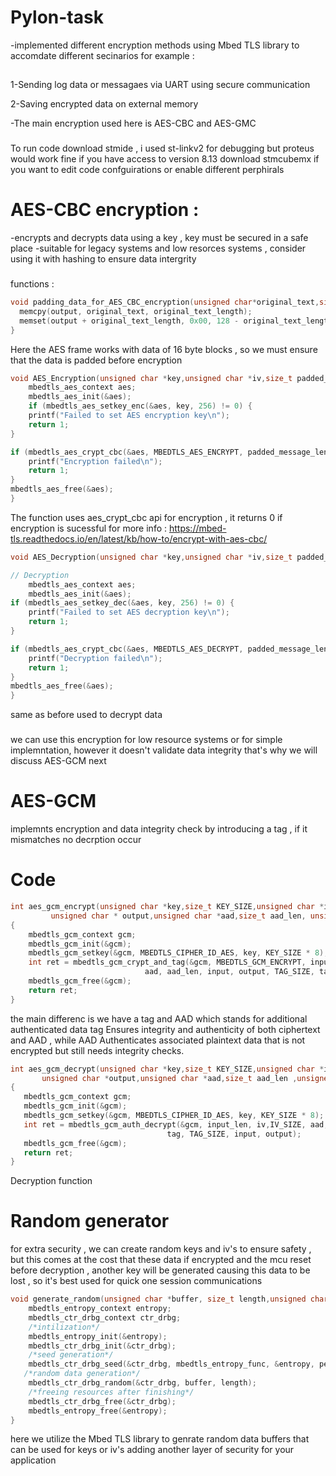 # Pylon-task

-implemented different encryption methods using Mbed TLS library to accomdate different secinarios for example :
##
1-Sending log data or messagaes via UART using secure communication 

2-Saving encrypted data on external memory


-The main encryption used here is AES-CBC and AES-GMC 
###
To run code download stmide , i used st-linkv2 for debugging but proteus would work fine if you have access to version 8.13
download stmcubemx if you want to edit code confguirations or enable different perphirals 
# AES-CBC encryption :
  -encrypts and decrypts data using a key , key must be secured in a safe place
  -suitable for legacy systems and low resorces systems , consider using it with hashing to ensure data intergrity
  ###
  functions :
  ``` C
  void padding_data_for_AES_CBC_encryption(unsigned char*original_text,size_t original_text_length,unsigned char * output){
    memcpy(output, original_text, original_text_length);
    memset(output + original_text_length, 0x00, 128 - original_text_length);  //padding
}
```
Here the AES frame works with data of 16 byte blocks , so we must ensure that the data is padded before encryption 

```C
void AES_Encryption(unsigned char *key,unsigned char *iv,size_t padded_message_len ,  unsigned char * padded_clear_message, unsigned char*padded_encrypted_message){
    mbedtls_aes_context aes;
    mbedtls_aes_init(&aes);
	if (mbedtls_aes_setkey_enc(&aes, key, 256) != 0) {
    printf("Failed to set AES encryption key\n");
    return 1;
}

if (mbedtls_aes_crypt_cbc(&aes, MBEDTLS_AES_ENCRYPT, padded_message_len, iv, padded_clear_message, padded_encrypted_message) != 0) {
    printf("Encryption failed\n");
    return 1;
}
mbedtls_aes_free(&aes);
}
```
The function uses aes_crypt_cbc api for encryption , it returns 0 if encryption is sucessful
for more info : https://mbed-tls.readthedocs.io/en/latest/kb/how-to/encrypt-with-aes-cbc/

```C
void AES_Decryption(unsigned char *key,unsigned char *iv,size_t padded_message_len ,unsigned char * padded_Encrypted_message,unsigned char*padded_decrytped_message){

// Decryption
    mbedtls_aes_context aes;
    mbedtls_aes_init(&aes);
if (mbedtls_aes_setkey_dec(&aes, key, 256) != 0) {
    printf("Failed to set AES decryption key\n");
    return 1;
}

if (mbedtls_aes_crypt_cbc(&aes, MBEDTLS_AES_DECRYPT, padded_message_len, iv, padded_Encrypted_message, padded_decrytped_message) != 0) {
    printf("Decryption failed\n");
    return 1;
}
mbedtls_aes_free(&aes);
}
```
same as before used to decrypt data
###
we can use this encryption for low resource systems or for simple implemntation, however it doesn't validate data integrity that's why we will discuss 
AES-GCM next
####
# AES-GCM
  implemnts encryption and data integrity check by introducing a tag , if it mismatches no decrption occur
# Code 
```C
int aes_gcm_encrypt(unsigned char *key,size_t KEY_SIZE,unsigned char *iv,size_t IV_SIZE,unsigned char * input, size_t input_len,
		 unsigned char * output,unsigned char *aad,size_t aad_len, unsigned char * tag)
{
    mbedtls_gcm_context gcm;
    mbedtls_gcm_init(&gcm);
    mbedtls_gcm_setkey(&gcm, MBEDTLS_CIPHER_ID_AES, key, KEY_SIZE * 8);
    int ret = mbedtls_gcm_crypt_and_tag(&gcm, MBEDTLS_GCM_ENCRYPT, input_len, iv, IV_SIZE,
                              aad, aad_len, input, output, TAG_SIZE, tag);
    mbedtls_gcm_free(&gcm);
    return ret;
}
```
the main differenc is we have a tag and AAD which stands for additional authenticated data 
tag Ensures integrity and authenticity of both ciphertext and AAD , while AAD Authenticates associated plaintext data that is not encrypted but still needs integrity checks.
 ```C
int aes_gcm_decrypt(unsigned char *key,size_t KEY_SIZE,unsigned char *iv,size_t IV_SIZE,unsigned char *input, size_t input_len,
		unsigned char *output,unsigned char *aad,size_t aad_len ,unsigned char *tag)
{
    mbedtls_gcm_context gcm;
    mbedtls_gcm_init(&gcm);
    mbedtls_gcm_setkey(&gcm, MBEDTLS_CIPHER_ID_AES, key, KEY_SIZE * 8);
    int ret = mbedtls_gcm_auth_decrypt(&gcm, input_len, iv,IV_SIZE, aad, aad_len,
                                    tag, TAG_SIZE, input, output);
    mbedtls_gcm_free(&gcm);
    return ret;
}
````
Decryption function 
######
# Random generator 
for extra security , we can create random keys and iv's to ensure safety , but this comes at the cost that these data if encrypted and the mcu reset before decryption , another key will be generated causing this data to be lost , so it's best used for quick one session communications 
```C
void generate_random(unsigned char *buffer, size_t length,unsigned char*personalized_text,size_t personalized_text_len) {
    mbedtls_entropy_context entropy;
    mbedtls_ctr_drbg_context ctr_drbg;
    /*intilization*/
    mbedtls_entropy_init(&entropy);
    mbedtls_ctr_drbg_init(&ctr_drbg);
    /*seed generation*/
    mbedtls_ctr_drbg_seed(&ctr_drbg, mbedtls_entropy_func, &entropy, personalized_text, personalized_text_len);
   /*random data generation*/
    mbedtls_ctr_drbg_random(&ctr_drbg, buffer, length);
    /*freeing resources after finishing*/
    mbedtls_ctr_drbg_free(&ctr_drbg);
    mbedtls_entropy_free(&entropy);
}
```
here we utilize the Mbed TLS library to genrate random data buffers that can be used for keys or iv's adding another layer of security for your application

